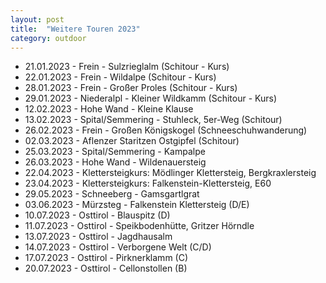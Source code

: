 ```yaml
---
layout: post
title:  "Weitere Touren 2023"
category: outdoor
---
```

* 21.01.2023 - Frein - Sulzrieglalm (Schitour - Kurs)
* 22.01.2023 - Frein - Wildalpe (Schitour - Kurs)
* 28.01.2023 - Frein - Großer Proles (Schitour - Kurs)
* 29.01.2023 - Niederalpl - Kleiner Wildkamm (Schitour - Kurs)
* 12.02.2023 - Hohe Wand - Kleine Klause
* 13.02.2023 - Spital/Semmering - Stuhleck, 5er-Weg (Schitour)
* 26.02.2023 - Frein - Großen Königskogel (Schneeschuhwanderung)
* 02.03.2023 - Aflenzer Staritzen Ostgipfel (Schitour)
* 25.03.2023 - Spital/Semmering - Kampalpe
* 26.03.2023 - Hohe Wand - Wildenauersteig
* 22.04.2023 - Klettersteigkurs: Mödlinger Klettersteig, Bergkraxlersteig
* 23.04.2023 - Klettersteigkurs: Falkenstein-Klettersteig, E60
* 29.05.2023 - Schneeberg - Gamsgartlgrat
* 03.06.2023 - Mürzsteg - Falkenstein Klettersteig (D/E)
* 10.07.2023 - Osttirol - Blauspitz (D)
* 11.07.2023 - Osttirol - Speikbodenhütte, Gritzer Hörndle
* 13.07.2023 - Osttirol - Jagdhausalm
* 14.07.2023 - Osttirol - Verborgene Welt (C/D)
* 17.07.2023 - Osttirol - Pirknerklamm (C)
* 20.07.2023 - Osttirol - Cellonstollen (B)
